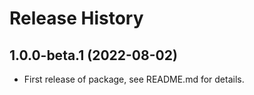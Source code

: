 # Release History

## 1.0.0-beta.1 (2022-08-02)

- First release of package, see README.md for details.